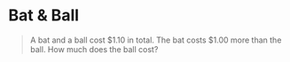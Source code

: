 # Bat & Ball


<blockquote>
 A bat and a ball cost $1.10 in total. The bat costs $1.00 more than the ball. How much does the ball cost?
</blockquote>



